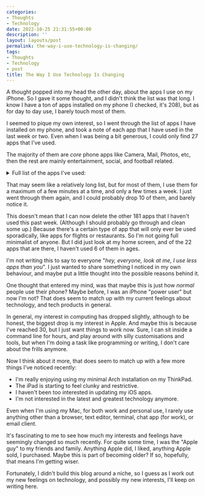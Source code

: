 ```yaml
---
categories:
- Thoughts
- Technology
date: 2022-10-25 21:31:55+00:00
description: ''
layout: layouts/post
permalink: the-way-i-use-technology-is-changing/
tags:
- Thoughts
- Technology
- post
title: The Way I Use Technology Is Changing
---
```


A thought popped into my head the other day, about the apps I use on my iPhone. So I gave it some thought, and I didn't think the list was that long. I know I have a ton of apps installed on my phone (I checked, it's 208), but as for day to day use, I barely touch most of them.

I seemed to pique my own interest, so I went through the list of apps I have installed on my phone, and took a note of each app that I have used in the last week or two. Even when I was being a bit generous, I could only find 27 apps that I've used.

The majority of them are *core* phone apps like Camera, Mail, Photos, etc, then the rest are mainly entertainment, social, and football related.

<details>
	<summary>Full list of the apps I've used:</summary>
	
<p><strong>Core Phone Apps</strong></p>
<ul>
<li>Camera</li>
<li>Clock</li>
<li>FaceTime</li>
<li>Mail</li>
<li>Maps</li>
<li>Messages</li>
<li>Phone</li>
<li>Photos</li>
<li>Safari</li>
<li>Weather</li>
</ul>
<p><strong>Shopping</strong></p>
<ul>
<li>Amazon</li>
<li>App Store</li>
<li>Deliveroo (Food delivery)</li>
</ul>
<p><strong>Entertainment</strong></p>
<ul>
<li>Cracking the Cryptic (Sudoku game)</li>
<li>Reeder</li>
<li>Spotify</li>
<li>YouTube</li>
</ul>
<p><strong>Social</strong></p>
<ul>
<li>Instagram</li>
<li>Linky (I use the Share extension to share links to Twitter)</li>
<li>Telegram (I use this literally for one person)</li>
<li>Tweetbot</li>
<li>Twitter</li>
<li>WhatsApp</li>
</ul>
<p><strong>Sports</strong></p>
<ul>
<li>OneFootball (Football scores)</li>
<li>Premier League (Fantasy Football and stats)</li>
<li>Sky Sports (Football news)</li>
</ul>
<p><strong>Other</strong></p>
<ul>
<li>Monzo (Bank)</li>
<li>Zero (Fasting)</li>
</ul>

</details>

That may seem like a relatively long list, but for most of them, I use them for a maximum of a few minutes at a time, and only a few times a week. I just went through them again, and I could probably drop 10 of them, and barely notice it.

This doesn't mean that I can now delete the other 181 apps that I haven't used this past week. (Although I should probably go through and clean some up.) Because there's a certain type of app that will only ever be used sporadically, like apps for flights or restaurants. So I'm not going full minimalist of anyone. But I did just look at my home screen, and of the 22 apps that are there, I haven't used 6 of them in ages.

I'm not writing this to say to everyone "*hey, everyone, look at me, I use less apps than you*". I just wanted to share something I noticed in my own behaviour, and maybe put a little thought into the possible reasons behind it.

One thought that entered my mind, was that maybe this is just how *normal* people use their phone? Maybe before, I was an iPhone "power user" but now I'm not? That does seem to match up with my current feelings about technology, and tech products in general. 

In general, my interest in computing has dropped slightly, although to be honest, the biggest drop is my interest in Apple. And maybe this is because I've reached 30, but I just want things to *work* now. Sure, I can sit inside a command line for hours, and play around with silly customisations and tools, but when I'm doing a task like programming or writing, I don't care about the frills anymore.

Now I think about it more, that does seem to match up with a few more things I've noticed recently:

- I'm really enjoying using my minimal Arch installation on my ThinkPad.
- The iPad is starting to feel clunky and restrictive.
- I haven't been too interested in updating my iOS apps.
- I'm not interested in the latest and greatest technology anymore. 

Even when I'm using my Mac, for both work and personal use, I rarely use anything other than a browser, text editor, terminal, chat app (for work), or email client.

It's fascinating to me to see how much my interests and feelings have seemingly changed so much recently. For quite some time, I was the "Apple guy" to my friends and family. Anything Apple did, I liked, anything Apple sold, I purchased. Maybe this is part of becoming older? If so, hopefully, that means I'm getting wiser.

Fortunately, I didn't build this blog around a niche, so I guess as I work out my new feelings on technology, and possibly my new interests, I'll keep on writing here.